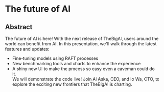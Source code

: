 # The future of AI

## Abstract
The future of AI is here! With the next release of TheBigAI, users around the world can benefit from AI. In this presentation, we'll walk through the latest features and updates: 
 - Fine-tuning models using RAFT processes 
 - New benchmarking tools and charts to enhance the experience 
 - A shiny new UI to make the process so easy even a caveman could do it.  
 We will demonstrate the code live! Join Al Aska, CEO, and Io Wa, CTO, to explore the exciting new frontiers that TheBigAI is charting.
    